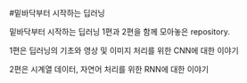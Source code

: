 #밑바닥부터 시작하는 딥러닝

밑바닥부터 시작하는 딥러닝 1편과 2편을 함께 모아놓은 repository.

1편은 딥러닝의 기초와 영상 및 이미지 처리를 위한 CNN에 대한 이야기

2편은 시계열 데이터, 자연어 처리를 위한 RNN에 대한 이야기
